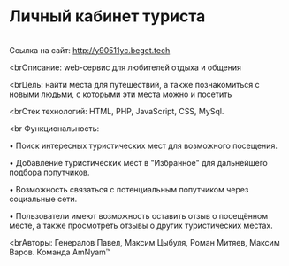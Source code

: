 <H1>Личный кабинет туриста</H1>

<br>Ссылка на сайт: http://y90511yc.beget.tech

<brОписание: web-сервис для любителей отдыха и общения

<brЦель: найти места для путешествий, а также познакомиться с новыми людьми, с которыми эти места можно и посетить 

<brСтек технологий: HTML, PHP, JavaScript, CSS, MySql.

<br Функциональность:

• Поиск интересных туристических мест для возможного посещения.

• Добавление туристических мест в "Избранное" для дальнейшего подбора попутчиков.

• Возможность связаться с потенциальным попутчиком через социальные сети.

• Пользователи имеют возможность оставить отзыв о посещённом месте, а также просмотреть отзывы о других туристических местах.

<brАвторы: Генералов Павел, Максим Цыбуля, Роман Митяев,  Максим Варов. Команда AmNyam™
